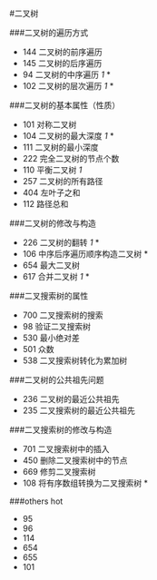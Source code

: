 #二叉树

###二叉树的遍历方式
* 144 二叉树的前序遍历
* 145 二叉树的后序遍历
* 94 二叉树的中序遍历 *1* \*
* 102 二叉树的层次遍历 *1* \*

###二叉树的基本属性（性质）
* 101 对称二叉树
* 104 二叉树的最大深度 *1* \*
* 111 二叉树的最小深度
* 222 完全二叉树的节点个数
* 110 平衡二叉树 *1*
* 257 二叉树的所有路径
* 404 左叶子之和
* 112 路径总和

###二叉树的修改与构造
* 226 二叉树的翻转 *1* \*
* 106 中序后序遍历顺序构造二叉树 \*
* 654 最大二叉树
* 617 合并二叉树 *1* \*

###二叉搜索树的属性
* 700 二叉搜索树的搜索
* 98 验证二叉搜索树
* 530 最小绝对差
* 501 众数
* 538 二叉搜索树转化为累加树

###二叉树的公共祖先问题
* 236 二叉树的最近公共祖先
* 235 二叉搜索树的最近公共祖先

###二叉搜索树的修改与构造
* 701 二叉搜索树中的插入
* 450 删除二叉搜索树中的节点
* 669 修剪二叉搜索树
* 108 将有序数组转换为二叉搜索树 \*

###others hot
* 95 
* 96
* 114
* 654
* 655
* 101